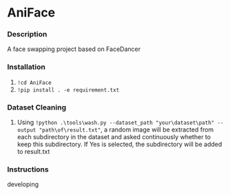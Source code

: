 # AniFace

### Description
A face swapping project based on FaceDancer

### Installation

1.  `!cd AniFace`
2.  `!pip install . -e requirement.txt`

### Dataset Cleaning
1.  Using `!python .\tools\wash.py --dataset_path "your\dataset\path" --output "path\of\result.txt"`, a random image will be extracted from each subdirectory in the dataset and asked continuously whether to keep this subdirectory. If Yes is selected, the subdirectory will be added to result.txt

### Instructions

developing